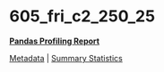 # 605_fri_c2_250_25

[**Pandas Profiling Report**](../docs_sources/profile/605_fri_c2_250_25.html)

[Metadata](metadata.yaml) | [Summary Statistics](summary_stats.csv)

